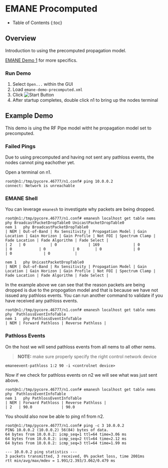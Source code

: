# EMANE Procomputed
* Table of Contents
{:toc}

## Overview
Introduction to using the precomputed propagation model.

[EMANE Demo 1](https://github.com/adjacentlink/emane-tutorial/wiki/Demonstration-1)
for more specifics.

### Run Demo
1. Select `Open...` within the GUI
1. Load `emane-demo-precomputed.xml`
1. Click ![Start Button](../static/gui/start.gif)
1. After startup completes, double click n1 to bring up the nodes terminal

## Example Demo
This demo is uing the RF Pipe model witht he propagation model set to
precomputed.

### Failed Pings
Due to using precomputed and having not sent any pathloss events, the nodes
cannot ping eachother yet.

Open a terminal on n1.
```shell
root@n1:/tmp/pycore.46777/n1.conf# ping 10.0.0.2
connect: Network is unreachable
```

### EMANE Shell
You can leverage `emanesh` to investigate why packets are being dropped.
```shell
root@n1:/tmp/pycore.46777/n1.conf# emanesh localhost get table nems phy BroadcastPacketDropTable0 UnicastPacketDropTable0
nem 1   phy BroadcastPacketDropTable0
| NEM | Out-of-Band | Rx Sensitivity | Propagation Model | Gain Location | Gain Horizon | Gain Profile | Not FOI | Spectrum Clamp | Fade Location | Fade Algorithm | Fade Select |
| 2   | 0           | 0              | 169               | 0             | 0            | 0            | 0       | 0              | 0             | 0              | 0           |

nem 1   phy UnicastPacketDropTable0
| NEM | Out-of-Band | Rx Sensitivity | Propagation Model | Gain Location | Gain Horizon | Gain Profile | Not FOI | Spectrum Clamp | Fade Location | Fade Algorithm | Fade Select |
```

In the example above we can see that the reason packets are being dropped is due to
the propogation model and that is because we have not issued any pathloss events.
You can run another command to validate if you have received any pathloss events.
```shell
root@n1:/tmp/pycore.46777/n1.conf# emanesh localhost get table nems phy  PathlossEventInfoTable
nem 1   phy PathlossEventInfoTable
| NEM | Forward Pathloss | Reverse Pathloss |
```

### Pathloss Events
On the host we will send pathloss events from all nems to all other nems.

> **NOTE:** make sure properly specify the right control network device

```shell
emaneevent-pathloss 1:2 90 -i <controlnet device>
```

Now if we check for pathloss events on n2 we will see what was just sent above.
```shell
root@n1:/tmp/pycore.46777/n1.conf# emanesh localhost get table nems phy  PathlossEventInfoTable
nem 1   phy PathlossEventInfoTable
| NEM | Forward Pathloss | Reverse Pathloss |
| 2   | 90.0             | 90.0
```

You should also now be able to ping n1 from n2.
```shell
root@n1:/tmp/pycore.46777/n1.conf# ping -c 3 10.0.0.2
PING 10.0.0.2 (10.0.0.2) 56(84) bytes of data.
64 bytes from 10.0.0.2: icmp_seq=1 ttl=64 time=3.06 ms
64 bytes from 10.0.0.2: icmp_seq=2 ttl=64 time=2.12 ms
64 bytes from 10.0.0.2: icmp_seq=3 ttl=64 time=1.99 ms

--- 10.0.0.2 ping statistics ---
3 packets transmitted, 3 received, 0% packet loss, time 2001ms
rtt min/avg/max/mdev = 1.991/2.393/3.062/0.479 ms
```
